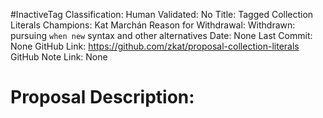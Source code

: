 #InactiveTag
Classification:
Human Validated: No
Title: Tagged Collection Literals
Champions: Kat Marchán
Reason for Withdrawal: Withdrawn: pursuing `when new` syntax and other alternatives
Date: None
Last Commit: None
GitHub Link: https://github.com/zkat/proposal-collection-literals
GitHub Note Link: None

# Proposal Description:
